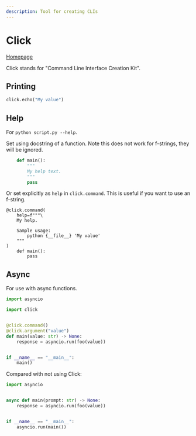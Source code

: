 ```yaml
---
description: Tool for creating CLIs
---
```

# Click

[Homepage](https://click.palletsprojects.com/en/stable/)

Click stands for "Command Line Interface Creation Kit".

## Printing

```python
click.echo("My value")
```

## Help

For `python script.py --help`.

Set using docstring of a function. Note this does not work for f-strings, they will be ignored.

```python
    def main():
        """
        My help text.
        """
        pass
```

Or set explicitly as `help` in `click.command`. This is useful if you want to use an f-string.

```
@click.command(
    help=f"""\
    My help.

    Sample usage:
        python {__file__} 'My value'
    """
)
    def main():
        pass
```

## Async

For use with async functions.

```python
import asyncio

import click


@click.command()
@click.argument("value")
def main(value: str) -> None:
    response = asyncio.run(foo(value))


if __name__ == "__main__":
    main()
```

Compared with not using Click:

```python
import asyncio


async def main(prompt: str) -> None:
    response = asyncio.run(foo(value))


if __name__ == "__main__":
    asyncio.run(main())
```
